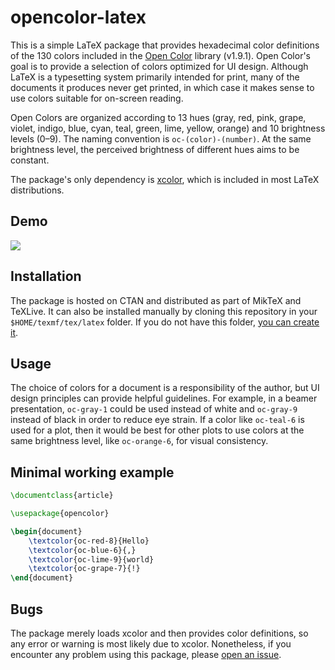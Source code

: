 <!--
opencolor-latex v1.1.0
Author: Michele Piazzai
Contact: michele.piazzai@uc3m.es
License: MIT
-->

# opencolor-latex

This is a simple LaTeX package that provides hexadecimal color definitions of the 130 colors included in the [Open Color](https://yeun.github.io/open-color/) library (v1.9.1). Open Color's goal is to provide a selection of colors optimized for UI design. Although LaTeX is a typesetting system primarily intended for print, many of the documents it produces never get printed, in which case it makes sense to use colors suitable for on-screen reading.

Open Colors are organized according to 13 hues (gray, red, pink, grape, violet, indigo, blue, cyan, teal, green, lime, yellow, orange) and 10 brightness levels (0–9). The naming convention is `oc-(color)-(number)`. At the same brightness level, the perceived brightness of different hues aims to be constant.

The package's only dependency is [xcolor](https://www.ctan.org/pkg/xcolor), which is included in most LaTeX distributions.

## Demo

![](https://github.com/piazzai/opencolor-latex/blob/master/demo-opencolor.png)

## Installation

The package is hosted on CTAN and distributed as part of MikTeX and TeXLive. It can also be installed manually by cloning this repository in your `$HOME/texmf/tex/latex` folder. If you do not have this folder, [you can create it](https://www.ias.edu/math/computing/faq/local-latex-style-files).

## Usage

The choice of colors for a document is a responsibility of the author, but UI design principles can provide helpful guidelines. For example, in a beamer presentation, `oc-gray-1` could be used instead of white and `oc-gray-9` instead of black in order to reduce eye strain. If a color like `oc-teal-6` is used for a plot, then it would be best for other plots to use colors at the same brightness level, like `oc-orange-6`, for visual consistency.

## Minimal working example

```tex
\documentclass{article}

\usepackage{opencolor}

\begin{document}
    \textcolor{oc-red-8}{Hello}
    \textcolor{oc-blue-6}{,}
    \textcolor{oc-lime-9}{world}
    \textcolor{oc-grape-7}{!}
\end{document}
```

## Bugs

The package merely loads xcolor and then provides color definitions, so any error or warning is most likely due to xcolor. Nonetheless, if you encounter any problem using this package, please [open an issue](https://github.com/piazzai/opencolor-latex/issues).
